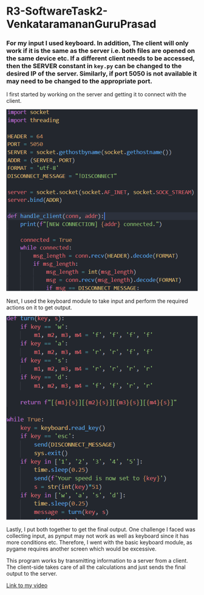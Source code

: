 # R3-SoftwareTask2-VenkataramananGuruPrasad

### For my input I used keyboard. In addition, The client will only work if it is the same as the server i.e. both files are opened on the same device etc. If a different client needs to be accessed, then the SERVER constant in `key.py` can be changed to the desired IP of the server. Similarly, if port 5050 is not available it may need to be changed to the appropriate port. 

I first started by working on the server and getting it to connect with the client. 

![Image 1](img.png)

Next, I used the keyboard module to take input and perform the required actions on it to get output.

![Image 2](img2.png)

Lastly, I put both together to get the final output. One challenge I faced was collecting input, as pynput may not work as well as keyboard since it has more conditions etc. Therefore, I went with the basic keyboard module, as pygame requires another screen which would be excessive.

This program works by transmitting information to a server from a client. The client-side takes care of all the calculations and just sends the final output to the server.

[Link to my video](https://youtu.be/ooBzuQd1arA)
